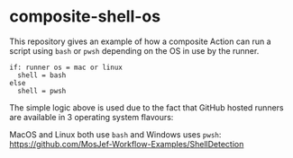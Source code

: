 # composite-shell-os

This repository gives an example of how a composite Action can run a script using `bash` or `pwsh` depending on the OS in use by the runner.

```pseudo
if: runner os = mac or linux
  shell = bash
else
  shell = pwsh
```

The simple logic above is used due to the fact that GitHub hosted runners are available in 3 operating system flavours:

MacOS and Linux both use `bash` and Windows uses `pwsh`: https://github.com/MosJef-Workflow-Examples/ShellDetection
